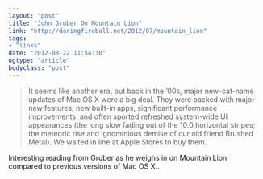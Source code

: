 ```yaml
---
layout: "post"
title: "John Gruber On Mountain Lion"
link: "http://daringfireball.net/2012/07/mountain_lion"
tags: 
- "links"
date: "2012-08-22 11:54:30"
ogtype: "article"
bodyclass: "post"
---
```


> It seems like another era, but back in the ’00s, major new-cat-name updates of Mac OS X were a big deal. They were packed with major new features, new built-in apps, significant performance improvements, and often sported refreshed system-wide UI appearances (the long slow fading out of the 10.0 horizontal stripes; the meteoric rise and ignominious demise of our old friend Brushed Metal). We waited in line at Apple Stores to buy them.

Interesting reading from Gruber as he weighs in on Mountain Lion compared to previous versions of Mac OS X..
